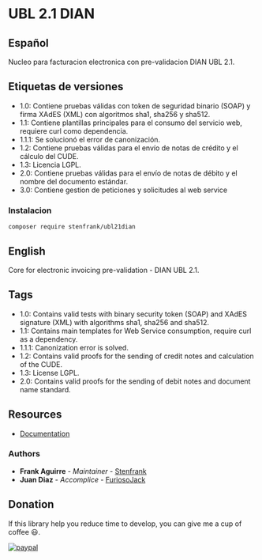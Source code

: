 # UBL 2.1 DIAN

## Español

Nucleo para facturacion electronica con pre-validacion DIAN UBL 2.1.

## Etiquetas de versiones

* 1.0: Contiene pruebas válidas con token de seguridad binario (SOAP) y firma XAdES (XML) con algoritmos sha1, sha256 y sha512.
* 1.1: Contiene plantillas principales para el consumo del servicio web, requiere curl como dependencia.
* 1.1.1: Se solucionó el error de canonización.
* 1.2: Contiene pruebas válidas para el envío de notas de crédito y el cálculo del CUDE.
* 1.3: Licencia LGPL.
* 2.0: Contiene pruebas válidas para el envío de notas de débito y el nombre del documento estándar.
* 3.0: Contiene gestion de peticiones y solicitudes al web service

### Instalacion

`composer require stenfrank/ubl21dian`



## English

Core for electronic invoicing pre-validation - DIAN UBL 2.1.

## Tags
* 1.0: Contains valid tests with binary security token (SOAP) and XAdES signature (XML) with algorithms sha1, sha256 and sha512.
* 1.1: Contains main templates for Web Service consumption, require curl as a dependency.
* 1.1.1: Canonization error is solved.
* 1.2: Contains valid proofs for the sending of credit notes and calculation of the CUDE.
* 1.3: License LGPL.
* 2.0: Contains valid proofs for the sending of debit notes and document name standard.

## Resources
* [Documentation](https://soenac.com/ubl21-dian)

### Authors

* **Frank Aguirre** - *Maintainer* - [Stenfrank](https://github.com/Stenfrank/)
* **Juan Diaz** - *Accomplice* - [FuriosoJack](https://github.com/FuriosoJack/)

## Donation
If this library help you reduce time to develop, you can give me a cup of coffee :smiley:.

[![paypal](https://www.paypalobjects.com/en_US/i/btn/btn_donateCC_LG.gif)](https://www.paypal.me/stenfrank/1?locale.x=es_XC)




